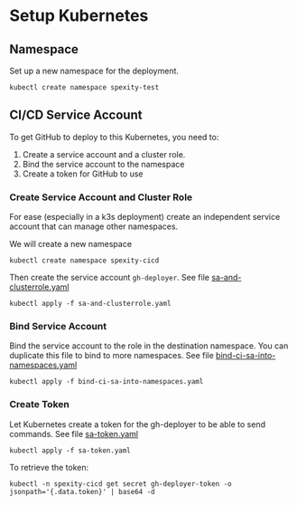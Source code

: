 # Setup Kubernetes

## Namespace
Set up a new namespace for the deployment.

```shell
kubectl create namespace spexity-test
```

## CI/CD Service Account
To get GitHub to deploy to this Kubernetes, you need to:
1. Create a service account and a cluster role.
2. Bind the service account to the namespace
3. Create a token for GitHub to use

### Create Service Account and Cluster Role
For ease (especially in a k3s deployment) create an independent service account that can manage other namespaces.

We will create a new namespace
```shell
kubectl create namespace spexity-cicd
```

Then create the service account `gh-deployer`. See file [sa-and-clusterrole.yaml](sa-and-clusterrole.yaml)

```shell
kubectl apply -f sa-and-clusterrole.yaml
```

### Bind Service Account
Bind the service account to the role in the destination namespace.
You can duplicate this file to bind to more namespaces.
See file [bind-ci-sa-into-namespaces.yaml](bind-ci-sa-into-namespaces.yaml)

```shell
kubectl apply -f bind-ci-sa-into-namespaces.yaml
```

### Create Token
Let Kubernetes create a token for the gh-deployer to be able to send commands.
See file [sa-token.yaml](sa-token.yaml)
```shell
kubectl apply -f sa-token.yaml
```

To retrieve the token:
```shell
kubectl -n spexity-cicd get secret gh-deployer-token -o jsonpath='{.data.token}' | base64 -d
```
